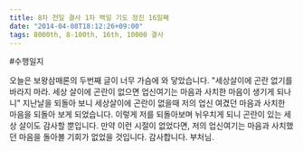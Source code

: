 ```yaml
---
title: 8차 천일 결사 1차 백일 기도 정진 16일째
date: "2014-04-08T18:12:26+09:00"
tags: 8000th, 8-100th, 16th, 10000 결사
---
```


#수행일지

오늘은 보왕삼매론의 두번째 글이 너무 가슴에 와 닿았습니다. "세상살이에 곤란 없기를 바라지 마라. 세상 살이에 곤란이 없으면 업신여기는 마음과 사치한 마음이 생기게 되나니" 지난날을 되돌아 보니 세상살이에 곤란이 없을때 저의 업신 여겼던 마음과 사치한 마음을 되돌아 보게 되었습니다. 이렇게 저를 되돌아보며 뉘우치게 되니 곤란이 있는 세상 살이도 감사할 뿐입니다. 만약 이런 시절이 없었다면, 저의 업신여기는 마음과 사치했던 마음을 돌아볼 기회가 없었을 것입니다. 감사합니다. 부처님.
